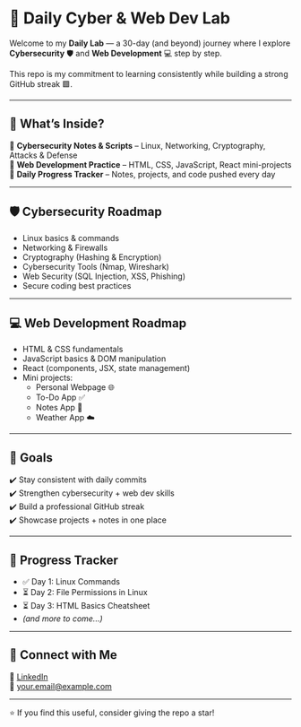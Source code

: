 # 🚀 Daily Cyber & Web Dev Lab  

Welcome to my **Daily Lab** — a 30-day (and beyond) journey where I explore **Cybersecurity** 🛡️ and **Web Development** 💻 step by step.  

This repo is my commitment to learning consistently while building a strong GitHub streak 🟩.  

---

## 📅 What’s Inside?
🔹 **Cybersecurity Notes & Scripts** – Linux, Networking, Cryptography, Attacks & Defense  
🔹 **Web Development Practice** – HTML, CSS, JavaScript, React mini-projects  
🔹 **Daily Progress Tracker** – Notes, projects, and code pushed every day  

---

## 🛡️ Cybersecurity Roadmap
- Linux basics & commands  
- Networking & Firewalls  
- Cryptography (Hashing & Encryption)  
- Cybersecurity Tools (Nmap, Wireshark)  
- Web Security (SQL Injection, XSS, Phishing)  
- Secure coding best practices  

---

## 💻 Web Development Roadmap
- HTML & CSS fundamentals  
- JavaScript basics & DOM manipulation  
- React (components, JSX, state management)  
- Mini projects:  
  - Personal Webpage 🌐  
  - To-Do App ✅  
  - Notes App 📝  
  - Weather App ☁️  

---

## 📌 Goals
✔️ Stay consistent with daily commits  
✔️ Strengthen cybersecurity + web dev skills  
✔️ Build a professional GitHub streak  
✔️ Showcase projects + notes in one place  

---

## 📖 Progress Tracker
- ✅ Day 1: Linux Commands  
- ⏳ Day 2: File Permissions in Linux  
- ⏳ Day 3: HTML Basics Cheatsheet  
- *(and more to come...)*  

---

## 🚀 Connect with Me
💼 [LinkedIn](https://linkedin.com/in/your-profile)  
📧 your.email@example.com  

---

⭐ If you find this useful, consider giving the repo a star!
